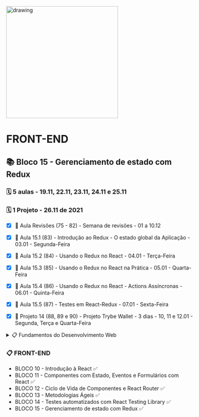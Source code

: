 <img src="https://user-images.githubusercontent.com/87394535/129942939-007fc304-2ac0-431d-b018-685951e5750f.png" alt="drawing" width="300"/>

# FRONT-END
## 📚 Bloco 15 - Gerenciamento de estado com Redux
### 🗓️ 5 aulas - 19.11, 22.11, 23.11, 24.11 e 25.11
### 🗓️ 1 Projeto - 26.11 de 2021

- [x] 📖 Aula Revisões (75 - 82) - Semana de revisões - 01 a 10.12
- [x] 📖 Aula 15.1 (83) - Introdução ao Redux - O estado global da Aplicação - 03.01 - Segunda-Feira
- [x] 📖 Aula 15.2 (84) - Usando o Redux no React - 04.01 - Terça-Feira
- [x] 📖 Aula 15.3 (85) - Usando o Redux no React na Prática - 05.01 - Quarta-Feira
- [x] 📖 Aula 15.4 (86) - Usando o Redux no React - Actions Assíncronas - 06.01 - Quinta-Feira
- [x] 📖 Aula 15.5 (87) - Testes em React-Redux - 07.01 - Sexta-Feira
- [x] 📖 Projeto 14 (88, 89 e 90) - Projeto Trybe Wallet - 3 dias - 10, 11 e 12.01 - Segunda, Terça e Quarta-Feira


<details>
<summary> 📋 Fundamentos do Desenvolvimento Web </summary>

- BLOCO 1 - UNIX & BASH  ✅
- BLOCO 2 - Git, GitHub e Internet ✅
- BLOCO 3 - Introdução à HTML e CSS ✅
- BLOCO 4 - Introdução à JavaScript e Lógica de Programação ✅
- BLOCO 5 - JavaScript: DOM, eventos e WebStorage ✅
- BLOCO 6 - HTML e CSS: Forms, Flexbox e Responsivo ✅
- BLOCO 7 - Introdução à JS ES6 e Testes Unitários ✅
- BLOCO 8 - Higher Order Functions do JavaScript ES6 ✅
- BLOCO 9 - JavaScript e Testes Assíncronos ✅

</details>

### 📋 FRONT-END

- BLOCO 10 - Introdução à React ✅
- BLOCO 11 - Componentes com Estado, Eventos e Formulários com React ✅
- BLOCO 12 - Ciclo de Vida de Componentes e React Router ✅
- BLOCO 13 - Metodologias Ágeis ✅
- BLOCO 14 - Testes automatizados com React Testing Library ✅
- BLOCO 15 - Gerenciamento de estado com Redux ✅
